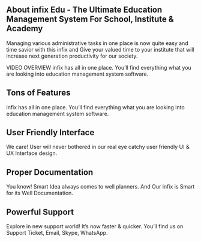 ## About infix Edu - The Ultimate Education Management System For School, Institute & Academy 

Managing various administrative tasks in one place is now quite easy and time savior with this infix and Give your valued time to your institute that will increase next generation productivity for our society.

VIDEO OVERVIEW 
infix has all in one place. You’ll find everything what you are looking into education management system software.


## Tons of Features
infix has all in one place. You’ll find everything what you are looking into education management system software.

## User Friendly Interface
We care! User will never bothered in our real eye catchy user friendly UI & UX Interface design. 

## Proper Documentation
You know! Smart Idea always comes to well planners. And Our infix is Smart for its Well Documentation. 


## Powerful Support
Explore in new support world! It’s now faster & quicker. You’ll find us on Support Ticket, Email, Skype, WhatsApp.


